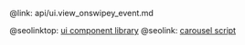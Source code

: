 @link: api/ui.view_onswipey_event.md

@seolinktop: [ui component library](https://webix.com)
@seolink: [carousel script](https://webix.com/widget/carousel/)